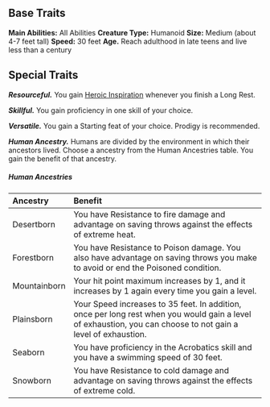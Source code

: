 ## Base Traits

**Main Abilities:** All Abilities
**Creature Type:** Humanoid
**Size:** Medium (about 4-7 feet tall)
**Speed:** 30 feet
**Age.** Reach adulthood in late teens and live less than a century


## Special Traits

***Resourceful.*** You gain [Heroic Inspiration](https://lolindhir.github.io/PnP/rules/general/d20tests_actions/inspiration) whenever you finish a Long Rest.

***Skillful.*** You gain proficiency in one skill of your choice.

***Versatile.*** You gain a Starting feat of your choice. Prodigy is recommended.

***Human Ancestry.*** Humans are divided by the environment in which their ancestors lived. Choose a ancestry from the Human Ancestries table. You gain the benefit of that ancestry.


##### Human Ancestries
| Ancestry     | Benefit                                                                                                                                                       |
| :----------- | :------------------------------------------------------------------------------------------------------------------------------------------------------------ |
| Desertborn   | You have Resistance to fire damage and advantage on saving throws against the effects of extreme heat.                                                        |
| Forestborn   | You have Resistance to Poison damage. You also have advantage on saving throws you make to avoid or end the Poisoned condition.                               |
| Mountainborn | Your hit point maximum increases by 1, and it increases by 1 again every time you gain a level.                                                               |
| Plainsborn   | Your Speed increases to 35 feet. In addition, once per long rest when you would gain a level of exhaustion, you can choose to not gain a level of exhaustion. |
| Seaborn      | You have proficiency in the Acrobatics skill and you have a swimming speed of 30 feet.                                                                        |
| Snowborn     | You have Resistance to cold damage and advantage on saving throws against the effects of extreme cold.                                                        |








